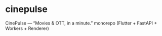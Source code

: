 # cinepulse
CinePulse — “Movies &amp; OTT, in a minute.” monorepo (Flutter + FastAPI + Workers + Renderer)
